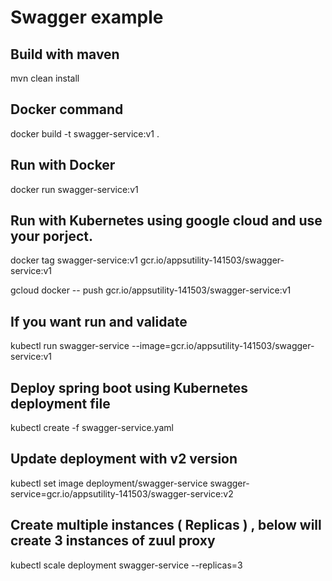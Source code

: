 # Swagger example


## Build with maven 
mvn clean install

## Docker command

docker build -t swagger-service:v1 .

## Run with Docker

docker run swagger-service:v1


## Run with Kubernetes  using google cloud and use your porject.


docker tag swagger-service:v1 gcr.io/appsutility-141503/swagger-service:v1

gcloud docker -- push gcr.io/appsutility-141503/swagger-service:v1

## If you want run and validate

kubectl run swagger-service --image=gcr.io/appsutility-141503/swagger-service:v1


## Deploy spring boot using Kubernetes deployment file

kubectl create -f swagger-service.yaml	

## Update deployment with v2 version 

kubectl set image deployment/swagger-service swagger-service=gcr.io/appsutility-141503/swagger-service:v2


## Create multiple instances ( Replicas )   , below will create 3 instances of zuul proxy 

kubectl scale deployment swagger-service --replicas=3



